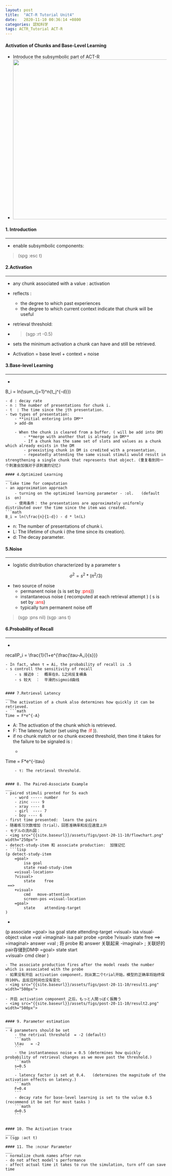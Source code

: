 ```yaml
---
layout: post
title:  "ACT-R Tutorial Unit4"
date:   2020-11-10 00:36:14 +0800
categories: 認知科学
tags: ACTR_Tutorial ACT-R
---
```

#### Activation of Chunks and Base-Level Learning
-  Introduce the subsymbolic part of ACT-R
- <img src="{{site.baseurl}}/assets/figs/post-20-11-10/result2.png" width="500px">


#### 1. Introduction
___
- enable subsymbolic components:
> (spg :esc t)

#### 2.Activation
___
- any chunk associated with a value : activation
- reflects :
	- the degree to which past experiences
	- the degree to which current context indicate that chunk will be useful
- retrieval threshold:
- > (sgp :rt -0.5)
- sets the minimum activation a chunk can have and still be retrieved.

- Activation  = base level + context + noise

#### 3.Base-level Learning
___
- ```math
B_i = ln(\sum_{j=1}^n{t_j^{-d}})
```
- d : decay rate
- n : The number of presentations for chunk i.
- t  : The time since the jth presentation.
- two types of presentation:
	- **initial entering into DM**
	> add-dm

	- When the chunk is cleared from a buffer. ( will be add into DM)
		- **merge with another that is already in DM**
		- If a chunk has the same set of slots and values as a chunk which already exists in the DM
		- preexisting chunk in DM is credited with a presentation.
		- repeatedly attending the same visual stimuli would result in strengthening a single chunk that represents that object. (重复看到同一个刺激会加强对于该刺激的记忆)

#### 4.Optimized Learning
___
- take time for computation
- an approximation approach
	- turning on the optimized learning parameter - :ol.　　(default  is  on)
	- 使用条件： the presentations are approximately uniformly distributed over the time since the item was created.
```math
B_i = ln(\frac{n}{1-d}) - d * ln(L)
```
- n: The number of presentations of chunk i.
- L: The lifetime of chunk i (the time since its creation).
- d: The decay parameter.


#### 5.Noise
___
- logistic distribution characterized by a parameter s
```math
\sigma^2 = s^2*(\pi^2/3)
```
- two source of noise
	- permanent noise (s is set by <span style="color:red"> :pns</span>))
	- instantaneous noise  ( recomputed at each retrieval attempt )   ( s is set by <span style="color:red"> :ans</span>)
	- typically turn permanent noise off
> (sgp :pns nil)
 (sgp :ans t)

#### 6.Probability of Recall
___
-  ```math
recallP_i = \frac{1}{1+e^{\frac{\tau-A_i}{s}}}
```
- In fact, when τ = Ai, the probability of recall is .5
- s controll the sensitivity of recall
	- s 接近0 ：  概率在0，1之间反复横条
	- s 较大  ：  平滑的sigmoid曲线


#### 7.Retrieval Latency
___
- The activation of a chunk also determines how quickly it can be retrieved.
- ```math
Time = F*e^{-A}
```
- A: The activation of the chunk which is retrieved.
- F: The latency factor (set using the <span style="color:red"> :lf </span>)).
- if no chunk match or no chunk exceed threshold, then time it takes for the failure to be signaled is :
	- ```math
 Time = F*e^{-\tau}
```
	- τ: The retrieval threshold.


#### 8. The Paired-Associate Example
___
- paired stimuli prented for 5s each
	- word ----- number
	- zinc ---- 9
	- xray ---- 8
	- girl  ---- 7
	- boy ---- 6
- first time presented:  learn the pairs
- 随着练习次数增加（trial），回答准确率和反应速度上升
- モデルの流れ図：
- <img src="{{site.baseurl}}/assets/figs/post-20-11-10/flowchart.png" width="250px">
- detect-study-item 和 associate production:  加强记忆
- ```lisp
(p detect-study-item
    =goal>
		isa goal
		state read-study-item
	=visual-location>
    ?visual>
    	state    free
 ==>
   	+visual>
    	cmd   move-attention
    	screen-pos =visual-location
	=goal>
    	state    attending-target
)
```

- ```lisp
(p associate
    =goal>
      isa      goal
      state    attending-target
    =visual>
      isa      visual-object
      value    =val
   =imaginal>
      isa      pair
      probe    =probe
    ?visual>
      state    free
  ==>
   =imaginal>
      answer   =val    ; 将 probe 和 answer 关联起来
   -imaginal>          ; 关联好的pair存储到DM中
   =goal>
      state    start  
   +visual>
      cmd      clear
)
```
- The associate production fires after the model reads the number which is associated with the probe
- 如果没有开启 activation component，则从第二个trial开始，模型的正确率将始终保持100%，且反应时间也没有变化
- <img src="{{site.baseurl}}/assets/figs/post-20-11-10/result1.png" width="500px">

- 开启 activation component 之后，もっと人間っぼく振舞う
- <img src="{{site.baseurl}}/assets/figs/post-20-11-10/result2.png" width="500px">


#### 9. Parameter estimation
___
- 4 parameters should be set
	- the retrival threshold  = -2 (default)
	```math
	\tau   = -2
	```
	- the instantaneous noise = 0.5 (determines how quickly probability of retrieval changes as we move past the threshold.)
	```math
	s=0.5
	```
	- latency factor is set at 0.4.   (determines the magnitude of the activation effects on latency.)
	```math
	F=0.4
	```
	- decay rate for base-level learning is set to the value 0.5 (recommend it be set for most tasks )
	```math
	d=0.5
	```


#### 10. The Activation trace
____
> (sgp :act t)

#### 11. The :ncnar Parameter
___
- normalize chunk names after run
- do not affect model's performance
- affect actual time it takes to run the simulation, turn off can save time
